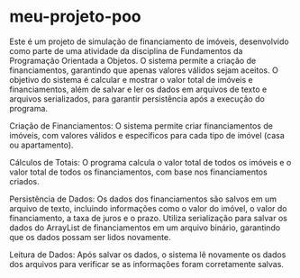 # meu-projeto-poo
Este é um projeto de simulação de financiamento de imóveis, desenvolvido como parte de uma atividade da disciplina de Fundamentos da Programação Orientada a Objetos. 
O sistema permite a criação de financiamentos, garantindo que apenas valores válidos sejam aceitos. 
O objetivo do sistema é calcular e mostrar o valor total de imóveis e financiamentos, além de salvar e ler os dados em arquivos de texto e arquivos serializados, para garantir persistência após a execução do programa.

Criação de Financiamentos:
O sistema permite criar financiamentos de imóveis, com valores válidos e específicos para cada tipo de imóvel (casa ou apartamento).

Cálculos de Totais:
O programa calcula o valor total de todos os imóveis e o valor total de todos os financiamentos, com base nos financiamentos criados.

Persistência de Dados:
Os dados dos financiamentos são salvos em um arquivo de texto, incluindo informações como o valor do imóvel, o valor do financiamento, a taxa de juros e o prazo.
Utiliza serialização para salvar os dados do ArrayList de financiamentos em um arquivo binário, garantindo que os dados possam ser lidos novamente.

Leitura de Dados:
Após salvar os dados, o sistema lê novamente os dados dos arquivos para verificar se as informações foram corretamente salvas.

